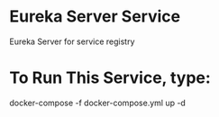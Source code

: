 # Eureka Server Service
Eureka Server for service registry

# To Run This Service, type:
docker-compose -f docker-compose.yml up -d
